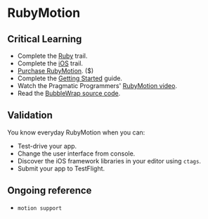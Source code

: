 RubyMotion
==========

Critical Learning
-----------------

* Complete the [Ruby](/thoughtbot/trail-map/blob/master/trails/ruby.md) trail.
* Complete the [iOS](/thoughtbot/trail-map/blob/master/trails/ios.md) trail.
* [Purchase RubyMotion](http://sites.fastspring.com/hipbyte/product/rubymotion). ($)
* Complete the [Getting Started](http://goo.gl/FAMxA) guide.
* Watch the Pragmatic Programmers'
  [RubyMotion video](http://pragmaticstudio.com/screencasts/rubymotion).
* Read the [BubbleWrap source code](https://github.com/rubymotion/BubbleWrap).

Validation
----------

You know everyday RubyMotion when you can:

* Test-drive your app.
* Change the user interface from console.
* Discover the iOS framework libraries in your editor using `ctags`.
* Submit your app to TestFlight.

Ongoing reference
-----------------

* `motion support`

